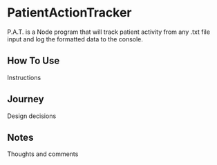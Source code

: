 # PatientActionTracker
P.A.T. is a Node program that will track patient activity from any .txt file input and log the formatted data to the console.

## How To Use
Instructions
## Journey
Design decisions
## Notes
Thoughts and comments
